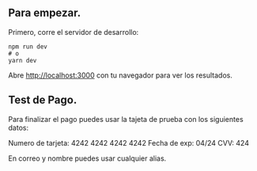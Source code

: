 ## Para empezar.
Primero, corre el servidor de desarrollo:

```
npm run dev
# o
yarn dev
```

Abre [http://localhost:3000](http://localhost:3000) con tu navegador para ver los resultados.

## Test de Pago.

Para finalizar el pago puedes usar la tajeta de prueba con los siguientes datos:

Numero de tarjeta:
4242 4242 4242 4242
Fecha de exp:
04/24
CVV:
424

En correo y nombre puedes usar cualquier alias.
